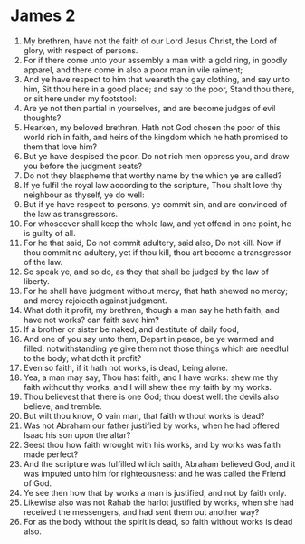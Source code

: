 ﻿# James 2
1. My brethren, have not the faith of our Lord Jesus Christ, the Lord of glory, with respect of persons. 
2. For if there come unto your assembly a man with a gold ring, in goodly apparel, and there come in also a poor man in vile raiment; 
3. And ye have respect to him that weareth the gay clothing, and say unto him, Sit thou here in a good place; and say to the poor, Stand thou there, or sit here under my footstool: 
4. Are ye not then partial in yourselves, and are become judges of evil thoughts? 
5. Hearken, my beloved brethren, Hath not God chosen the poor of this world rich in faith, and heirs of the kingdom which he hath promised to them that love him? 
6. But ye have despised the poor. Do not rich men oppress you, and draw you before the judgment seats? 
7. Do not they blaspheme that worthy name by the which ye are called? 
8. If ye fulfil the royal law according to the scripture, Thou shalt love thy neighbour as thyself, ye do well: 
9. But if ye have respect to persons, ye commit sin, and are convinced of the law as transgressors. 
10. For whosoever shall keep the whole law, and yet offend in one point, he is guilty of all. 
11. For he that said, Do not commit adultery, said also, Do not kill. Now if thou commit no adultery, yet if thou kill, thou art become a transgressor of the law. 
12. So speak ye, and so do, as they that shall be judged by the law of liberty. 
13. For he shall have judgment without mercy, that hath shewed no mercy; and mercy rejoiceth against judgment. 
14. What doth it profit, my brethren, though a man say he hath faith, and have not works? can faith save him? 
15. If a brother or sister be naked, and destitute of daily food, 
16. And one of you say unto them, Depart in peace, be ye warmed and filled; notwithstanding ye give them not those things which are needful to the body; what doth it profit? 
17. Even so faith, if it hath not works, is dead, being alone. 
18. Yea, a man may say, Thou hast faith, and I have works: shew me thy faith without thy works, and I will shew thee my faith by my works. 
19. Thou believest that there is one God; thou doest well: the devils also believe, and tremble. 
20. But wilt thou know, O vain man, that faith without works is dead? 
21. Was not Abraham our father justified by works, when he had offered Isaac his son upon the altar? 
22. Seest thou how faith wrought with his works, and by works was faith made perfect? 
23. And the scripture was fulfilled which saith, Abraham believed God, and it was imputed unto him for righteousness: and he was called the Friend of God. 
24. Ye see then how that by works a man is justified, and not by faith only. 
25. Likewise also was not Rahab the harlot justified by works, when she had received the messengers, and had sent them out another way? 
26. For as the body without the spirit is dead, so faith without works is dead also. 
